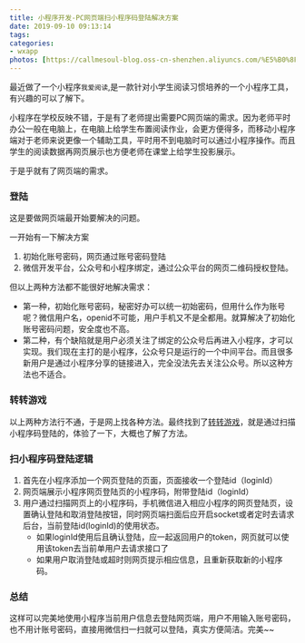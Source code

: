 ```yaml
---
title: 小程序开发-PC网页端扫小程序码登陆解决方案
date: 2019-09-10 09:13:14
tags:
categories: 
- wxapp
photos: [https://callmesoul-blog.oss-cn-shenzhen.aliyuncs.com/%E5%B0%8F%E7%A8%8B%E5%BA%8F%E5%BC%80%E5%8F%91%E6%95%99%E7%A8%8B.jpg]
---
```

最近做了一个小程序`我爱阅读`,是一款针对小学生阅读习惯培养的一个小程序工具，有兴趣的可以了解下。

小程序在学校反映不错，于是有了老师提出需要PC网页端的需求。因为老师平时办公一般在电脑上，在电脑上给学生布置阅读作业，会更方便得多，而移动小程序端对于老师来说更像一个辅助工具，平时用不到电脑时可以通过小程序操作。而且学生的阅读数据再网页展示也方便老师在课堂上给学生投影展示。

于是乎就有了网页端的需求。

### 登陆

这是要做网页端最开始要解决的问题。

一开始有一下解决方案

1. 初始化账号密码，网页通过账号密码登陆
2. 微信开发平台，公众号和小程序绑定，通过公众平台的网页二维码授权登陆。



但以上两种方法都不能很好地解决需求：

- 第一种，初始化账号密码，秘密好办可以统一初始密码，但用什么作为账号呢？微信用户名，openid不可能，用户手机又不是全都用。就算解决了初始化账号密码问题，安全度也不高。
- 第二种，有个缺陷就是用户必须关注了绑定的公众号后再进入小程序，才可以实现。我们现在主打的是小程序，公众号只是运行的一个中间平台。而且很多新用户是通过小程序分享的链接进入，完全没法先去关注公众号。所以这种方法也不适合。



### 转转游戏

以上两种方法行不通，于是网上找各种方法。最终找到了[转转游戏](http://game.zhuanzhuan.com/)，就是通过扫描小程序码登陆的，体验了一下，大概也了解了方法。



### 扫小程序码登陆逻辑

1. 首先在小程序添加一个网页登陆的页面，页面接收一个登陆id（loginId）
2. 网页端展示小程序网页登陆页的小程序码，附带登陆id（loginId）
3. 用户通过扫描网页上的小程序码，手机微信进入相应小程序的网页登陆页，设置确认登陆和取消登陆按钮，同时网页端扫面后应开启socket或者定时去请求后台，当前登陆id(loginId)的使用状态。
   - 如果loginId使用后且确认登陆，应一起返回用户的token，网页就可以使用该token去当前单用户去请求接口了
   - 如果用户取消登陆或超时则网页提示相应信息，且重新获取新的小程序码。



### 总结

这样可以完美地使用小程序当前用户信息去登陆网页端，用户不用输入账号密码，也不用计账号密码，直接用微信扫一扫就可以登陆，真实方便简洁。完美~~
